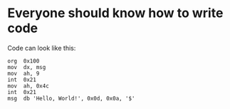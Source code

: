 # Everyone should know how to write code

Code can look like this:

``` assembly
org  0x100
mov  dx, msg
mov  ah, 9
int  0x21
mov  ah, 0x4c
int  0x21
msg  db 'Hello, World!', 0x0d, 0x0a, '$'
```